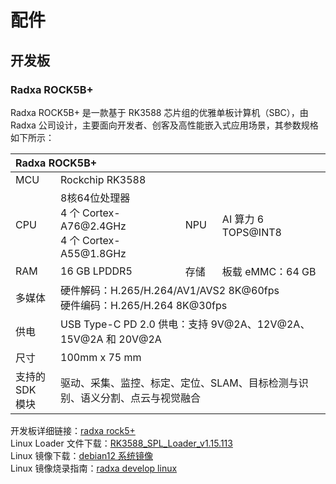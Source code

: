 # 配件
## 开发板  
### Radxa ROCK5B+  

Radxa ROCK5B+ 是一款基于 RK3588 芯片组的优雅单板计算机（SBC），由 Radxa 公司设计，主要面向开发者、创客及高性能嵌入式应用场景，其参数规格如下所示：  

<table class="docutils align-default">
    <thead>
        <tr class="row-odd" align="left">
            <th class="head" colspan=5>Radxa ROCK5B+</th>
        </tr>
    </thead>
    <tbody>
        <tr class="row-even">
            <td>MCU</td>
            <td colspan=3>Rockchip RK3588</td>
        </tr>
        <tr class="row-odd">
            <td>CPU</td>
            <td>8核64位处理器<br>4 个 Cortex-A76@2.4GHz<br>4 个 Cortex-A55@1.8GHz</td>
            <td>NPU</td>
            <td>AI 算力 6 TOPS@INT8</td>
        </tr>
        <tr class="row-even">
            <td>RAM</td>
            <td>16 GB LPDDR5</td>
            <td>存储</td>
            <td>板载 eMMC：64 GB</td>
        </tr>
        <tr class="row-odd">
            <td>多媒体</td>
            <td colspan=3>硬件解码：H.265/H.264/AV1/AVS2 8K@60fps<br>硬件编码：H.265/H.264 8K@30fps</td>
        </tr>
        <tr class="row-even">
            <td>供电</td>
            <td colspan=3>USB Type-C PD 2.0 供电：支持 9V@2A、12V@2A、15V@2A 和 20V@2A</td>
        </tr>
        <tr class="row-odd">
            <td>尺寸</td>
            <td colspan=3>100mm x 75 mm</td>
        </tr>
        <tr class="row-even">
            <td>支持的SDK<br>模块</td>
            <td colspan=3>驱动、采集、监控、标定、定位、SLAM、目标检测与识别、语义分割、点云与视觉融合</td>
        </tr>
    </tbody>
</table> 

开发板详细链接：[radxa rock5+](https://radxa.com/products/rock5/5bp)  
Linux Loader 文件下载：[RK3588_SPL_Loader_v1.15.113](https://cdn.robosense.cn/AC1rk3588_spl_loader_v1.15.113.bin)  
Linux 镜像下载：[debian12 系统镜像](https://cdn.robosense.cn/AC1rock-5b-plus_bookworm_kde_b2.output.img.xz)  
Linux 镜像烧录指南：[radxa develop linux](https://docs.radxa.com/rock5/rock5b/low-level-dev/maskrom/linux)  
